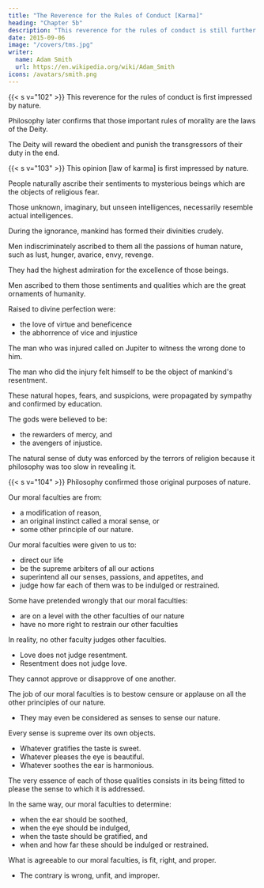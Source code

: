 ```yaml
---
title: "The Reverence for the Rules of Conduct [Karma]"
heading: "Chapter 5b"
description: "This reverence for the rules of conduct is still further enhanced by an opinion which is first impressed by nature."
date: 2015-09-06
image: "/covers/tms.jpg"
writer:
  name: Adam Smith
  url: https://en.wikipedia.org/wiki/Adam_Smith
icons: /avatars/smith.png
---
```




{{< s v="102" >}} This reverence for the rules of conduct is first impressed by nature.

<!-- It is afterwards confirmed by reasoning and  is still further enhanced by an opinion which -->

Philosophy later confirms that those important rules of morality are the laws of the Deity.

The Deity will reward the obedient and punish the transgressors of their duty in the end.
 

{{< s v="103" >}} This opinion [law of karma] is first impressed by nature.

People naturally ascribe their sentiments to mysterious beings which are the objects of religious fear.

<!-- They cannot conceive any other to ascribe them to.  they have experienced  and darkness of pagan superstition,-->

Those unknown, imaginary, but unseen intelligences, necessarily resemble actual intelligences.

During the ignorance, mankind has formed their divinities crudely. 

 <!-- with so little delicacy. -->

Men indiscriminately ascribed to them all the passions of human nature, such as lust, hunger, avarice, envy, revenge.

They had the highest admiration for the excellence of those beings.

Men ascribed to them those sentiments and qualities which are the great ornaments of humanity.

Raised to divine perfection were: 
- the love of virtue and beneficence
- the abhorrence of vice and injustice

The man who was injured called on Jupiter to witness the wrong done to him. 

<!-- He could not doubt that Jupiter: 
- would behold it with the same indignation which animated the meanest of mankind
- looked on when injustice was committed -->

The man who did the injury felt himself to be the object of mankind's resentment.

<!-- His natural fears led him to impute the same sentiments to those awful beings.
He could not avoid their presence.
He could not resist their power. -->

These natural hopes, fears, and suspicions, were propagated by sympathy and confirmed by education.

The gods were believed to be: 
- the rewarders of mercy, and
- the avengers of injustice.

<!-- Thus religion, even in its rudest form, gave a sanction to the rules of morality long before the age of philosophy. -->

The natural sense of duty was enforced by the terrors of religion because it philosophy was too slow in revealing it. 

<!-- too important to mankind's happiness for nature to leave it to the slowness and uncertainty of  researches. anticipations-->

{{< s v="104" >}} Philosophy confirmed those original purposes of nature.

Our moral faculties are from: 
- a modification of reason,
- an original instinct called a moral sense, or
- some other principle of our nature.

Our moral faculties were given to us to:
- direct our life
- be the supreme arbiters of all our actions
- superintend all our senses, passions, and appetites, and
- judge how far each of them was to be indulged or restrained.


Some have pretended wrongly that our moral faculties: 
- are on a level with the other faculties of our nature
- have no more right to restrain our other faculties
 
<!-- , than our other faculties restrain our moral faculties  or principle of action-->

In reality, no other faculty judges other faculties.
- Love does not judge resentment.
- Resentment does not judge love.

<!-- - Love and resentment are opposite. -->

They cannot approve or disapprove of one another.

<!-- But it is the peculiar office of those faculties now under our consideration to judge, to  -->


The job of our moral faculties is to bestow censure or applause on all the other principles of our nature.
- They may even be considered as senses to sense our nature. 

<!-- detect those principles.
 are the objects. -->

Every sense is supreme over its own objects.

<!-- There is no appeal from: 
- the eye with regard to the beauty of colours,
- the ear with regard to the harmony of sounds, and
- the taste with regard to the agreeableness of flavours.

Each of those senses judges in the last resort of its own objects. -->
- Whatever gratifies the taste is sweet.
- Whatever pleases the eye is beautiful.
- Whatever soothes the ear is harmonious.

The very essence of each of those qualities consists in its being fitted to please the sense to which it is addressed.

In the same way, our moral faculties to determine: 
- when the ear should be soothed,
- when the eye should be indulged,
- when the taste should be gratified, and
- when and how far these should be indulged or restrained.

<!-- every other principle of our nature -->

What is agreeable to our moral faculties, is fit, right, and proper.
- The contrary is wrong, unfit, and improper.

<!-- The sentiments which they approve of are graceful and becoming.
The contrary are ungraceful and unbecoming.

The very words, right, wrong, fit, improper, graceful, unbecoming, mean only what pleases or displeases those faculties. -->


